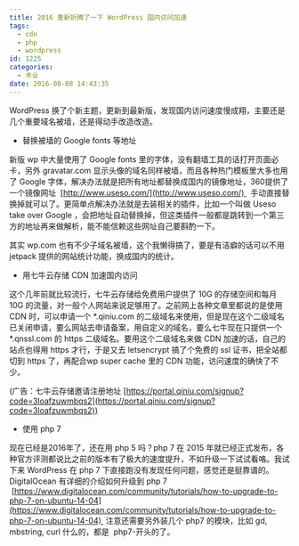 ```yaml
---
title: 2016 重新折腾了一下 WordPress 国内访问加速
tags:
  - cdn
  - php
  - wordpress
id: 1225
categories:
  - 术业
date: 2016-08-08 14:43:35
---
```


WordPress 换了个新主题，更新到最新版，发现国内访问速度慢成翔，主要还是几个重要域名被墙，还是得动手改造改造。

*   替换被墙的 Google fonts 等地址

新版 wp 中大量使用了 Google fonts 里的字体，没有翻墙工具的话打开页面必卡，另外 gravatar.com 显示头像的域名同样被墙，而且各种热门模板里大多也用了 Google 字体，解决办法就是把所有地址都替换成国内的镜像地址，360提供了一个镜像网址  [http://www.useso.com/](http://www.useso.com/)   手动直接替换掉就可以了。更简单点解决办法就是去装相关的插件，比如一个叫做 Useso take over Google ，会把地址自动替换掉，但这类插件一般都是跳转到一个第三方的地址再来做解析，能不能信赖这些网址自己要斟酌一下。

其实 wp.com 也有不少子域名被墙，这个我懒得搞了，要是有洁癖的话可以不用 jetpack 提供的网站统计功能，换成国内的统计。

*   用七牛云存储 CDN 加速国内访问

这个几年前就比较流行，七牛云存储给免费用户提供了 10G 的存储空间和每月 10G 的流量，对一般个人网站来说足够用了。之前网上各种文章里都说的是使用CDN 时，可以申请一个 *.qiniu.com 的二级域名来使用，但是现在这个二级域名已关闭申请，要么网站去申请备案，用自定义的域名，要么七牛现在只提供一个 *.qnssl.com 的 https 二级域名。要用这个二级域名来做 CDN 加速的话，自己的站点也得用 https 才行，于是又去 letsencrypt 搞了个免费的 ssl 证书，把全站都切到 https 了，再配合wp super cache 里的 CDN 功能，访问速度的确快了不少。

(广告：七牛云存储邀请注册地址 [https://portal.qiniu.com/signup?code=3loafzuwmbqs2](https://portal.qiniu.com/signup?code=3loafzuwmbqs2))

*   使用 php 7

现在已经是2016年了，还在用 php 5 吗？php 7 在 2015 年就已经正式发布，各种官方评测都说比之前的版本有了极大的速度提升，不如升级一下试试看咯。我试下来 WordPress 在 php 7 下直接跑没有发现任何问题，感觉还是挺靠谱的。DigitalOcean 有详细的介绍如何升级到 php 7  [https://www.digitalocean.com/community/tutorials/how-to-upgrade-to-php-7-on-ubuntu-14-04](https://www.digitalocean.com/community/tutorials/how-to-upgrade-to-php-7-on-ubuntu-14-04)  注意还需要另外装几个 php7 的模块，比如 gd, mbstring, curl 什么的，都是  php7-开头的了。
